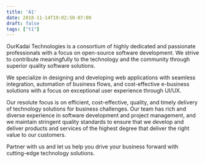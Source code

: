 ```yaml
---
title: 'A1'
date: 2018-11-14T19:02:50-07:00
draft: false
tags: ["t1"]
---
```


OurKadai Technologies is a consortium of highly dedicated and passionate professionals with a focus on open-source software development. We strive to contribute meaningfully to the technology and the community through superior quality software solutions.

We specialize in designing and developing web applications with seamless integration, automation of business flows, and cost-effective e-business solutions with a focus on exceptional user experience through UI/UX.

Our resolute focus is on efficient, cost-effective, quality, and timely delivery of technology solutions for business challenges. Our team has rich and diverse experience in software development and project management, and we maintain stringent quality standards to ensure that we develop and deliver products and services of the highest degree that deliver the right value to our customers.

Partner with us and let us help you drive your business forward with cutting-edge technology solutions.